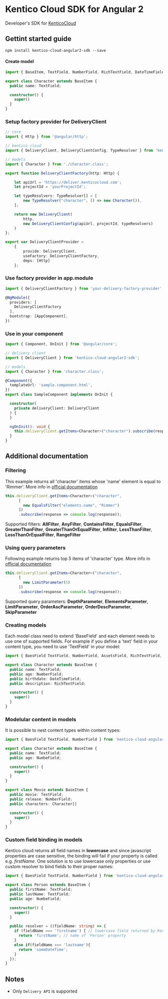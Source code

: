 # Kentico Cloud SDK for Angular 2

Developer's SDK for [KenticoCloud](https://kenticocloud.com/)

## Gettint started guide

```
npm install kentico-cloud-angular2-sdk --save
```

#### Create model

```typescript
import { BaseItem, TextField, NumberField, RichTextField, DateTimeField } from 'kentico-cloud-angular2-sdk';

export class Character extends BaseItem {
  public name: TextField;

  constructor() {
    super()
  }
}
```

### Setup factory provider for DeliveryClient

```typescript
// core
import { Http } from '@angular/http';

// kentico cloud
import { DeliveryClient, DeliveryClientConfig, TypeResolver } from 'kentico-cloud-angular2-sdk';

// models
import { Character } from './character.class';

export function DeliveryClientFactory(http: Http) {

    let apiUrl = 'https://deliver.kenticocloud.com';
    let projectId = 'yourProjectId';

    let typeResolvers: TypeResolver[] = [
        new TypeResolver("character", () => new Character()),
    ];

    return new DeliveryClient(
        http,
        new DeliveryClientConfig(apiUrl, projectId, typeResolvers)
    )
};

export var DeliveryClientProvider =
    {
        provide: DeliveryClient,
        useFactory: DeliveryClientFactory,
        deps: [Http]
    };

```

### Use factory provider in app.module

```typescript
import { DeliveryClientFactory } from 'your-delivery-factory-provider';

@NgModule({
  providers: [
    DeliveryClientFactory
  ],
  bootstrap: [AppComponent],
})
```

### Use in your component

```typescript
import { Component, OnInit } from '@angular/core';

// delivery client
import { DeliveryClient } from 'kentico-cloud-angular2-sdk';

// models
import { Character } from 'character.class';

@Component({
  templateUrl: 'sample.component.html',
})
export class SampleComponent implements OnInit {

  constructor(
    private deliveryClient: DeliveryClient
  ) {
  }

  ngOnInit(): void {
    this.deliveryClient.getItems<Character>("character").subscribe(response => console.log(response));
  }
}
```
## Additional documentation

### Filtering

This example returns all 'character' items whose 'name' element is equal to 'Rimmer'. More info in [official documentation](https://developer.kenticocloud.com/v1/reference#content-filtering)

```typescript
this.deliveryClient.getItems<Character>("character",
      [
        new EqualsFilter("elements.name", "Rimmer")
      ])
      .subscribe(response => console.log(response));
```

Supported filters: **AllFilter**, **AnyFilter**, **ContainsFilter**, **EqualsFilter**, **GreaterThanFilter**, **GreaterThanOrEqualFilter**, **Infilter**, **LessThanFilter**, **LessThanOrEqualFilter**, **RangeFilter**

### Using query parameters

Following example returns top 5 items of 'character' type. More info in [official documentation](https://developer.kenticocloud.com/v1/reference#listing-responses) 

```typescript
this.deliveryClient.getItems<Character>("character",
      [
        new LimitParameter(5)
      ])
      .subscribe(response => console.log(response));
```

Supported query parameters: **DepthParameter**, **ElementsParameter**, **LimitParameter**, **OrderAscParameter**, **OrderDescParameter**, **SkipParameter**

### Creating models

Each model class need to extend 'BaseField' and each element needs to use one of supported fields. For example if you define a 'text' field in your content type, you need to use 'TextField' in your model:

```typescript
import { BaesField TextField, NumberField, AssetsField, RichTextField, DateTimeField } from 'kentico-cloud-angular-2-sdk';

export class Character extends BaseItem {
  public name: TextField;
  public age: NumberField;
  public birthdate: DateTimeField;
  public description: RichTextField;

  constructor() {
    super()
  }
}
```

### Modelular content in models

It is possible to nest content types within content types:


```typescript
import { BaesField TextField, NumberField } from 'kentico-cloud-angular-2-sdk';

export class Character extends BaseItem {
  public name: TextField;
  public age: NumbeField;

  constructor() {
    super()
  }
}

export class Movie extends BaseItem {
  public movie: TextField;
  public release: NumberField;
  public characters: Character[]

  constructor() {
    super()
  }
}
```

### Custom field binding in models

Kentico cloud returns all field names in **lowercase** and since javascript properties are case sensitive, the binding will fail if your property is called e.g. *firstName*. One solution is to use lowercase only properties or use custom resolver to bind fields to their proper names:

```typescript
import { BaesField TextField, NumberField } from 'kentico-cloud-angular-2-sdk';

export class Person extends BaseItem {
  public firstName: TextField;
  public lastName: TextField;
  public age: NumbeField;

  constructor() {
    super()
  }

  public resolver = ((fieldName: string) => {
    if (fieldName === 'firstname') { // lowercase field returned by Kentico delivery API
      return 'firstName'; // name of 'Person' property
    }
    else if(fieldName === 'lastname'){
      return 'someDateTime';
    }
  });
}
```

## Notes

- Only `Delivery API` is supported

